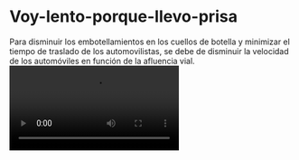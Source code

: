 # Voy-lento-porque-llevo-prisa
Para disminuir los embotellamientos en los cuellos de botella y minimizar el tiempo de traslado de los automovilistas, se debe de disminuir la velocidad de los automóviles en función de la afluencia vial. 
![Alt text](https://github.com/FisicoUrbano/Voy-lento-porque-llevo-prisa/blob/master/Videos/Video_1.mp4) 
